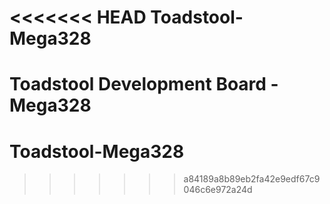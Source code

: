<<<<<<< HEAD
Toadstool-Mega328
=================

Toadstool Development Board - Mega328
=======
# Toadstool-Mega328
>>>>>>> a84189a8b89eb2fa42e9edf67c9046c6e972a24d
